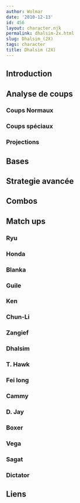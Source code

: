 ```yaml
---
author: Wolmar
date: '2010-12-13'
id: 456
layout: character.njk
permalink: dhalsim-2x.html
slug: Dhalsim_(2X)
tags: character
title: Dhalsim (2X)
---
```


## Introduction

## Analyse de coups

### Coups Normaux

### Coups spéciaux

### Projections

## Bases

## Strategie avancée

## Combos

## Match ups

### Ryu

### Honda

### Blanka

### Guile

### Ken

### Chun-Li

### Zangief

### Dhalsim

### T. Hawk

### Fei long

### Cammy

### D. Jay

### Boxer

### Vega

### Sagat

### Dictator

## Liens